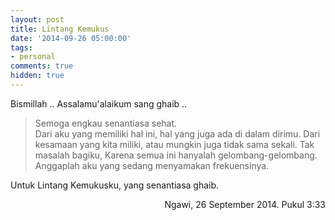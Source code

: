 ```yaml
---
layout: post
title: Lintang Kemukus
date: '2014-09-26 05:00:00'
tags:
- personal
comments: true
hidden: true
---
```


Bismillah .. Assalamu'alaikum sang ghaib ..

> Semoga engkau senantiasa sehat.<br>
Dari aku yang memiliki hal ini,
hal yang juga ada di dalam dirimu.
Dari kesamaan yang kita miliki,
atau mungkin juga tidak sama sekali.
Tak masalah bagiku,
Karena semua ini hanyalah gelombang-gelombang.
Anggaplah aku yang sedang menyamakan frekuensinya.

Untuk Lintang Kemukusku, yang senantiasa ghaib.





<p align="right">Ngawi, 26 September 2014. Pukul 3:33</p>
